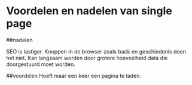 # Voordelen en nadelen van single page

##nadelen

SEO is lastiger.
Knoppen in de browser zoals back en geschiedenis doen het niet.
Kan langzaam worden door grotere hoeveelheid data die doorgestuurd moet worden.

##voordelen
Hoeft maar een keer een pagina te laden.

